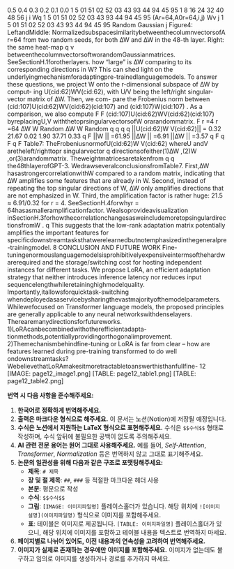 0.5
0.4
0.3
0.2
0.1
0.0
1 5 01 51 02 52 03 43 93 44 94 45 95
1
8
16
24
32
40
48
56
j
i
Wq
1 5 01 51 02 52 03 43 93 44 94 45 95
(Ar=64,A0r=64,i,j)
Wv
j
1 5 01 51 02 52 03 43 93 44 94 45 95
Random Gaussian
j
Figure4: LeftandMiddle: NormalizedsubspacesimilaritybetweenthecolumnvectorsofA
r=64
from two random seeds, for both ∆W and ∆W in the 48-th layer. Right: the same heat-map
q v
betweenthecolumnvectorsoftworandomGaussianmatrices. SeeSectionH.1forotherlayers.
how “large” is ∆W comparing to its corresponding directions in W? This can shed light on the
underlyingmechanismforadaptingpre-trainedlanguagemodels.
To answer these questions, we project W onto the r-dimensional subspace of ∆W by comput-
ing U(cid:62)WV(cid:62), with U/V being the left/right singular-vector matrix of ∆W. Then, we com-
pare the Frobenius norm between (cid:107)U(cid:62)WV(cid:62)(cid:107) and (cid:107)W(cid:107) . As a comparison, we also compute
F F
(cid:107)U(cid:62)WV(cid:62)(cid:107) byreplacingU,V withthetoprsingularvectorsofW orarandommatrix.
F
r =4 r =64
∆W W Random ∆W W Random
q q q q
||U(cid:62)W V(cid:62)|| = 0.32 21.67 0.02 1.90 37.71 0.33
q F
||W || =61.95 ||∆W || =6.91 ||∆W || =3.57
q F q F q F
Table7: TheFrobeniusnormofU(cid:62)W V(cid:62) whereU andV aretheleft/righttopr singularvector
q
directionsofeither(1)∆W ,(2)W ,or(3)arandommatrix. Theweightmatricesaretakenfrom
q q
the48thlayerofGPT-3.
WedrawseveralconclusionsfromTable7. First,∆W hasastrongercorrelationwithW compared
to a random matrix, indicating that ∆W amplifies some features that are already in W. Second,
instead of repeating the top singular directions of W, ∆W only amplifies directions that are not
emphasized in W. Third, the amplification factor is rather huge: 21.5 ≈ 6.91/0.32 for r = 4.
SeeSectionH.4forwhyr = 64hasasmalleramplificationfactor. Wealsoprovideavisualization
inSectionH.3forhowthecorrelationchangesasweincludemoretopsingulardirectionsfromW .
q
This suggests that the low-rank adaptation matrix potentially amplifies the important features for
specificdownstreamtasksthatwerelearnedbutnotemphasizedinthegeneralpre-trainingmodel.
8 CONCLUSION AND FUTURE WORK
Fine-tuningenormouslanguagemodelsisprohibitivelyexpensiveintermsofthehardwarerequired
and the storage/switching cost for hosting independent instances for different tasks. We propose
LoRA, an efficient adaptation strategy that neither introduces inference latency nor reduces input
sequencelengthwhileretaininghighmodelquality. Importantly,itallowsforquicktask-switching
whendeployedasaservicebysharingthevastmajorityofthemodelparameters. Whilewefocused
on Transformer language models, the proposed principles are generally applicable to any neural
networkswithdenselayers.
Therearemanydirectionsforfutureworks. 1)LoRAcanbecombinedwithotherefficientadapta-
tionmethods,potentiallyprovidingorthogonalimprovement. 2)Themechanismbehindfine-tuning
or LoRA is far from clear – how are features learned during pre-training transformed to do well
ondownstreamtasks? WebelievethatLoRAmakesitmoretractabletoanswerthisthanfullfine-
12
[IMAGE: page12_image1.png]
[TABLE: page12_table1.png]
[TABLE: page12_table2.png]


**번역 시 다음 사항을 준수해주세요:**

1. **한국어로 정확하게 번역해주세요.**
2. **출력은 마크다운 형식으로 해주세요.** 이 문서는 노션(Notion)에 저장될 예정입니다.
3. **수식은 노션에서 지원하는 LaTeX 형식으로 표현해주세요.** 수식은 `$$수식$$` 형태로 작성하며, 수식 앞뒤에 불필요한 공백이 없도록 주의해주세요.
4. **AI 관련 전문 용어는 원어 그대로 사용해주세요.** 예를 들어, *Self-Attention*, *Transformer*, *Normalization* 등은 번역하지 않고 그대로 표기해주세요.
5. **논문의 일관성을 위해 다음과 같은 구조로 포맷팅해주세요:**
   - **제목**: `# 제목`
   - **장 및 절 제목**: `##`, `###` 등 적절한 마크다운 헤더 사용
   - **본문**: 평문으로 작성
   - **수식**: `$$수식$$`
   - **그림**: `[IMAGE: 이미지파일명]` 플레이스홀더가 있습니다. 해당 위치에 `![이미지 설명](이미지파일명)` 형식으로 이미지를 포함해주세요.
   - **표**: 테이블은 이미지로 제공됩니다. `[TABLE: 이미지파일명]` 플레이스홀더가 있으니, 해당 위치에 이미지를 포함하고 테이블 내용을 텍스트로 번역하지 마세요.
6. **페이지별로 나뉘어 있어도, 이전 내용과의 연속성을 고려하여 번역해주세요.**
7. **이미지가 실제로 존재하는 경우에만 이미지를 포함해주세요.** 이미지가 없는데도 불구하고 임의로 이미지를 생성하거나 경로를 추가하지 마세요.
